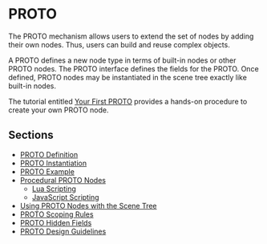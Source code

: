 # PROTO

The PROTO mechanism allows users to extend the set of nodes by adding their own nodes.
Thus, users can build and reuse complex objects.

A PROTO defines a new node type in terms of built-in nodes or other PROTO nodes.
The PROTO interface defines the fields for the PROTO.
Once defined, PROTO nodes may be instantiated in the scene tree exactly like built-in nodes.

The tutorial entitled [Your First PROTO](../guide/tutorial-7-your-first-proto.md) provides a hands-on procedure to create your own PROTO node.

## Sections

- [PROTO Definition](proto-definition.md)
- [PROTO Instantiation](proto-instantiation.md)
- [PROTO Example](proto-example.md)
- [Procedural PROTO Nodes](procedural-proto-nodes.md)
    - [Lua Scripting](lua-procedural-proto.md)
    - [JavaScript Scripting](javascript-procedural-proto.md)
- [Using PROTO Nodes with the Scene Tree](using-proto-nodes-with-the-scene-tree.md)
- [PROTO Scoping Rules](proto-scoping-rules.md)
- [PROTO Hidden Fields](proto-hidden-fields.md)
- [PROTO Design Guidelines](proto-design-guidelines.md)
